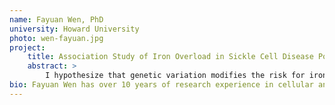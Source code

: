 ```yaml
---
name: Fayuan Wen, PhD
university: Howard University
photo: wen-fayuan.jpg
project:
    title: Association Study of Iron Overload in Sickle Cell Disease Population Using NHLBI WGS from TOPMed
    abstract: >
        I hypothesize that genetic variation modifies the risk for iron overload in sickle cell patients (SCD) and will seek to validate previously identified mutation and identify novel genetic markers of iron overload. I will identify rare variants in the whole genome sequencing data that are associated with iron overload by performing whole genome sequencing (WGS) association analyses in the Howard PUSH SCD, REDS-III Brazil SCD, OMG SCD, and Walk PHaSST SCD studies which are supported by the Trans-Omics for Precision Medicine (TOPMed) program, sponsored by the National Institutes of Health (NIH), National Heart, Lung and Blood Institute (NHLBI).
bio: Fayuan Wen has over 10 years of research experience in cellular and molecular biology with a specific training and expertise in bioinformatics data analysis for next-generation sequencing (NGS) including RNA-seq and Whole Genome Sequencing (WGS). During her PhD study and post-doc training, she developed the methodology and performed bioinformatics analysis of the proposed research in different areas, including whole genome sequencing analysis of sickle cell disease and host and virus interaction and cells’ transcriptional response to chemical treatment. Wen’s current research focuses on identifying novel genetic markers of iron overload in sickle cell disease patients in the TOPMed WGS project.
---
```



